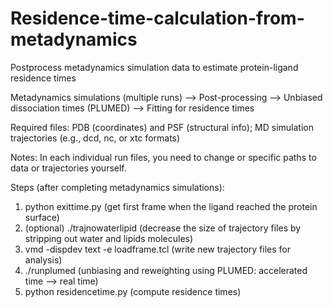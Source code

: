 # Residence-time-calculation-from-metadynamics
Postprocess metadynamics simulation data to estimate protein-ligand residence times

Metadynamics simulations (multiple runs) --> Post-processing --> Unbiased dissociation times (PLUMED) --> Fitting for residence times

Required files: PDB (coordinates) and PSF (structural info); MD simulation trajectories (e.g., dcd, nc, or xtc formats)

Notes: In each individual run files, you need to change or specific paths to data or trajectories yourself.

Steps (after completing metadynamics simulations):
1) python exittime.py (get first frame when the ligand reached the protein surface)
2) (optional) ./trajnowaterlipid (decrease the size of trajectory files by stripping out water and lipids molecules)
3) vmd -dispdev text -e loadframe.tcl (write new trajectory files for analysis)
4) ./runplumed (unbiasing and reweighting using PLUMED: accelerated time --> real time)
5) python residencetime.py (compute residence times)

